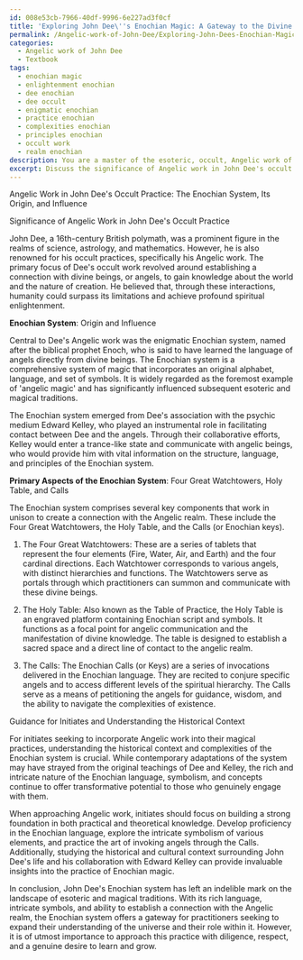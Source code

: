 ```yaml
---
id: 008e53cb-7966-40df-9996-6e227ad3f0cf
title: 'Exploring John Dee\''s Enochian Magic: A Gateway to the Divine'
permalink: /Angelic-work-of-John-Dee/Exploring-John-Dees-Enochian-Magic-A-Gateway-to-the-Divine/
categories:
  - Angelic work of John Dee
  - Textbook
tags:
  - enochian magic
  - enlightenment enochian
  - dee enochian
  - dee occult
  - enigmatic enochian
  - practice enochian
  - complexities enochian
  - principles enochian
  - occult work
  - realm enochian
description: You are a master of the esoteric, occult, Angelic work of John Dee and education, you have written many textbooks on the subject in ways that provide students with rich and deep understanding of the subject. You are being asked to write textbook-like sections on a topic and you do it with full context, explainability, and reliability in accuracy to the true facts of the topic at hand, in a textbook style that a student would easily be able to learn from, in a rich, engaging, and contextual way. Always include relevant context (such as formulas and history), related concepts, and in a way that someone can gain deep insights from.
excerpt: Discuss the significance of Angelic work in John Dee's occult practice, focusing on his Enochian system, its origin, and its influence on future esoteric and magical traditions. Delve into the role of Edward Kelley in the development of Enochian, the primary language of angels, and provide insights into key aspects of the Enochian system, such as the Four Great Watchtowers, the Holy Table, and the Calls. Conclude by offering guidance for initiates looking to incorporate Angelic work into their own magical practices while emphasizing the importance of understanding the historical context and complexities of the system.
---
```

Angelic Work in John Dee's Occult Practice: The Enochian System, Its Origin, and Influence

Significance of Angelic Work in John Dee's Occult Practice

John Dee, a 16th-century British polymath, was a prominent figure in the realms of science, astrology, and mathematics. However, he is also renowned for his occult practices, specifically his Angelic work. The primary focus of Dee's occult work revolved around establishing a connection with divine beings, or angels, to gain knowledge about the world and the nature of creation. He believed that, through these interactions, humanity could surpass its limitations and achieve profound spiritual enlightenment.

**Enochian System**: Origin and Influence

Central to Dee's Angelic work was the enigmatic Enochian system, named after the biblical prophet Enoch, who is said to have learned the language of angels directly from divine beings. The Enochian system is a comprehensive system of magic that incorporates an original alphabet, language, and set of symbols. It is widely regarded as the foremost example of 'angelic magic' and has significantly influenced subsequent esoteric and magical traditions.

The Enochian system emerged from Dee's association with the psychic medium Edward Kelley, who played an instrumental role in facilitating contact between Dee and the angels. Through their collaborative efforts, Kelley would enter a trance-like state and communicate with angelic beings, who would provide him with vital information on the structure, language, and principles of the Enochian system.

**Primary Aspects of the Enochian System**: Four Great Watchtowers, Holy Table, and Calls

The Enochian system comprises several key components that work in unison to create a connection with the Angelic realm. These include the Four Great Watchtowers, the Holy Table, and the Calls (or Enochian keys).

1. The Four Great Watchtowers: These are a series of tablets that represent the four elements (Fire, Water, Air, and Earth) and the four cardinal directions. Each Watchtower corresponds to various angels, with distinct hierarchies and functions. The Watchtowers serve as portals through which practitioners can summon and communicate with these divine beings.

2. The Holy Table: Also known as the Table of Practice, the Holy Table is an engraved platform containing Enochian script and symbols. It functions as a focal point for angelic communication and the manifestation of divine knowledge. The table is designed to establish a sacred space and a direct line of contact to the angelic realm.

3. The Calls: The Enochian Calls (or Keys) are a series of invocations delivered in the Enochian language. They are recited to conjure specific angels and to access different levels of the spiritual hierarchy. The Calls serve as a means of petitioning the angels for guidance, wisdom, and the ability to navigate the complexities of existence.

Guidance for Initiates and Understanding the Historical Context

For initiates seeking to incorporate Angelic work into their magical practices, understanding the historical context and complexities of the Enochian system is crucial. While contemporary adaptations of the system may have strayed from the original teachings of Dee and Kelley, the rich and intricate nature of the Enochian language, symbolism, and concepts continue to offer transformative potential to those who genuinely engage with them.

When approaching Angelic work, initiates should focus on building a strong foundation in both practical and theoretical knowledge. Develop proficiency in the Enochian language, explore the intricate symbolism of various elements, and practice the art of invoking angels through the Calls. Additionally, studying the historical and cultural context surrounding John Dee's life and his collaboration with Edward Kelley can provide invaluable insights into the practice of Enochian magic.

In conclusion, John Dee's Enochian system has left an indelible mark on the landscape of esoteric and magical traditions. With its rich language, intricate symbols, and ability to establish a connection with the Angelic realm, the Enochian system offers a gateway for practitioners seeking to expand their understanding of the universe and their role within it. However, it is of utmost importance to approach this practice with diligence, respect, and a genuine desire to learn and grow.

